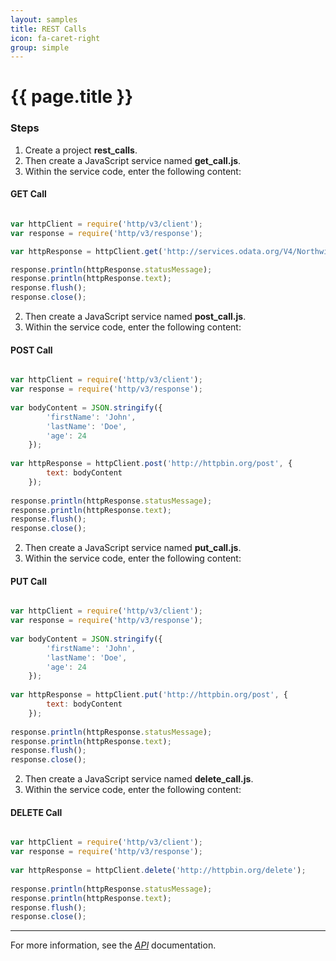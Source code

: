 ```yaml
---
layout: samples
title: REST Calls
icon: fa-caret-right
group: simple
---
```


{{ page.title }}
===

### Steps


1. Create a project **rest_calls**.
2. Then create a JavaScript service named **get_call.js**.
3. Within the service code, enter the following content:

#### GET Call

```javascript

var httpClient = require('http/v3/client');
var response = require('http/v3/response');

var httpResponse = httpClient.get('http://services.odata.org/V4/Northwind/Northwind.svc/');

response.println(httpResponse.statusMessage);
response.println(httpResponse.text);
response.flush();
response.close();

```

2. Then create a JavaScript service named **post_call.js**.
3. Within the service code, enter the following content:

#### POST Call


```javascript

var httpClient = require('http/v3/client');
var response = require('http/v3/response');
	
var bodyContent = JSON.stringify({
		'firstName': 'John',
		'lastName': 'Doe',
		'age': 24
	});
	
var httpResponse = httpClient.post('http://httpbin.org/post', {
	    text: bodyContent
	});
	
response.println(httpResponse.statusMessage);
response.println(httpResponse.text);
response.flush();
response.close();

```

2. Then create a JavaScript service named **put_call.js**.
3. Within the service code, enter the following content:

#### PUT Call


```javascript

var httpClient = require('http/v3/client');
var response = require('http/v3/response');
	
var bodyContent = JSON.stringify({
		'firstName': 'John',
		'lastName': 'Doe',
		'age': 24
	});
	
var httpResponse = httpClient.put('http://httpbin.org/post', {
	    text: bodyContent
	});
	
response.println(httpResponse.statusMessage);
response.println(httpResponse.text);
response.flush();
response.close();

```
2. Then create a JavaScript service named **delete_call.js**.
3. Within the service code, enter the following content:

#### DELETE Call

```javascript

var httpClient = require('http/v3/client');
var response = require('http/v3/response');
	
var httpResponse = httpClient.delete('http://httpbin.org/delete');
	
response.println(httpResponse.statusMessage);
response.println(httpResponse.text);
response.flush();
response.close();

```

---

For more information, see the *[API](../api/)* documentation.
